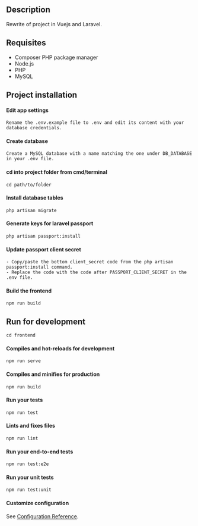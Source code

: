 ## Description
Rewrite of project in Vuejs and Laravel.

## Requisites
* Composer PHP package manager
* Node.js
* PHP
* MySQL

## Project installation

#### Edit app settings
```
Rename the .env.example file to .env and edit its content with your database credentials.
```

#### Create database
```
Create a MySQL database with a name matching the one under DB_DATABASE in your .env file.
```

#### cd into project folder from cmd/terminal
```
cd path/to/folder
```

#### Install database tables
```
php artisan migrate
```

#### Generate keys for laravel passport
```
php artisan passport:install
```

#### Update passport client secret
```
- Copy/paste the bottom client_secret code from the php artisan passport:install command.
- Replace the code with the code after PASSPORT_CLIENT_SECRET in the .env file.
```

#### Build the frontend
```
npm run build
```

## Run for development
```
cd frontend
```

#### Compiles and hot-reloads for development
```
npm run serve
```

#### Compiles and minifies for production
```
npm run build
```

#### Run your tests
```
npm run test
```

#### Lints and fixes files
```
npm run lint
```

#### Run your end-to-end tests
```
npm run test:e2e
```

#### Run your unit tests
```
npm run test:unit
```

#### Customize configuration
See [Configuration Reference](https://cli.vuejs.org/config/).
